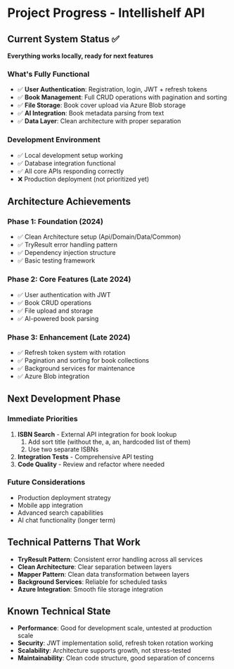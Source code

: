 # Project Progress - Intellishelf API

## Current System Status ✅
**Everything works locally, ready for next features**

### What's Fully Functional
- ✅ **User Authentication**: Registration, login, JWT + refresh tokens
- ✅ **Book Management**: Full CRUD operations with pagination and sorting
- ✅ **File Storage**: Book cover upload via Azure Blob storage
- ✅ **AI Integration**: Book metadata parsing from text
- ✅ **Data Layer**: Clean architecture with proper separation

### Development Environment
- ✅ Local development setup working
- ✅ Database integration functional
- ✅ All core APIs responding correctly
- ❌ Production deployment (not prioritized yet)

## Architecture Achievements

### Phase 1: Foundation (2024)
- ✅ Clean Architecture setup (Api/Domain/Data/Common)
- ✅ TryResult error handling pattern
- ✅ Dependency injection structure
- ✅ Basic testing framework

### Phase 2: Core Features (Late 2024)
- ✅ User authentication with JWT
- ✅ Book CRUD operations
- ✅ File upload and storage
- ✅ AI-powered book parsing

### Phase 3: Enhancement (Late 2024)
- ✅ Refresh token system with rotation
- ✅ Pagination and sorting for book collections
- ✅ Background services for maintenance
- ✅ Azure Blob integration

## Next Development Phase

### Immediate Priorities
1. **ISBN Search** - External API integration for book lookup
   1. Add sort title (without the, a, an, hardcoded list of them)
   2. Use two separate ISBNs
2. **Integration Tests** - Comprehensive API testing
3. **Code Quality** - Review and refactor where needed

### Future Considerations
- Production deployment strategy
- Mobile app integration
- Advanced search capabilities
- AI chat functionality (longer term)

## Technical Patterns That Work
- **TryResult Pattern**: Consistent error handling across all services
- **Clean Architecture**: Clear separation between layers
- **Mapper Pattern**: Clean data transformation between layers
- **Background Services**: Reliable for scheduled tasks
- **Azure Integration**: Smooth file storage integration

## Known Technical State
- **Performance**: Good for development scale, untested at production scale
- **Security**: JWT implementation solid, refresh token rotation working
- **Scalability**: Architecture supports growth, not stress-tested
- **Maintainability**: Clean code structure, good separation of concerns
